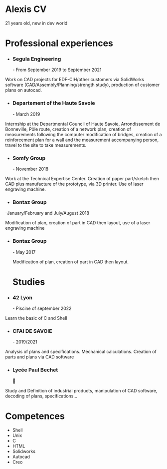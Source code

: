 <h1> Alexis CV </h1>

21 years old, new in dev world

<h1> Professional experiences </h1>

- <h3>Segula Engineering</h3> 
  - From September 2019 to September 2021
Work on CAD projects for EDF-CIH/other customers via SolidWorks software (CAD/Assembly/Planning/strength study), production of customer plans on autocad.

- <h3>Departement of the Haute Savoie</h3>
  - March 2019
Internship at the Departmental Council of Haute Savoie, Arrondissement de Bonneville, Pôle route, creation of a network plan, creation of measurements following the computer modification of bridges, creation of a reinforcement plan for a wall and the measurement accompanying person, travel to the site to take measurements.

- <h3>Somfy Group</h3>
  - November 2018
 Work at the Technical Expertise Center. Creation of paper part/sketch then CAD plus manufacture of the prototype, via 3D printer. Use of laser engraving machine.
 
 - <h3> Bontaz Group </h3>
  -January/February and July/August 2018
  
  Modification of plan, creation of part in CAD then layout, use of a laser engraving machine
  
- <h3> Bontaz Group </h3>
  - May 2017
  
  Modification of plan, creation of part in CAD then layout.
  
  <h1> Studies </h1>
  
 - <h3> 42 Lyon </h3>
   - Piscine of september 2022
  Learn the basic of C and Shell
 
- <h3> CFAI DE SAVOIE </h3>
  - 2019/2021
Analysis of plans and specifications.
Mechanical calculations.
Creation of parts and plans via CAD software

- <h3> Lycée Paul Bechet </h3> 📜
Study and Definition of industrial products, manipulation of CAD software, decoding of plans, specifications...
 
 
  <h1> Competences </h1>
  
  - Shell
  - Unix
  - C
  - HTML
  - Solidworks
  - Autocad
  - Creo
